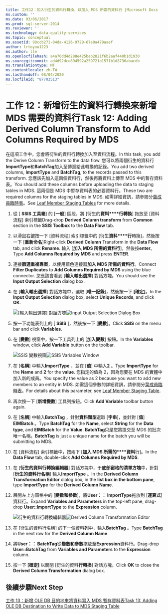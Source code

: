 ```yaml
---
title: 工作12：加入衍生的資料行轉換，以加入 MDS 所需的資料行 |Microsoft Docs
ms.custom: ''
ms.date: 03/06/2017
ms.prod: sql-server-2014
ms.reviewer: ''
ms.technology: data-quality-services
ms.topic: conceptual
ms.assetid: 98ccb271-04da-4126-9729-67e9a479aaef
author: lrtoyou1223
ms.author: lle
ms.openlocfilehash: a4a70dd4d288e425beb2821f6b2aaf440b1d1930
ms.sourcegitcommit: ad4d92dce894592a259721a1571b1d8736abacdb
ms.translationtype: MT
ms.contentlocale: zh-TW
ms.lasthandoff: 08/04/2020
ms.locfileid: "87703513"
---
```

# <a name="task-12-adding-derived-column-transform-to-add-columns-required-by-mds"></a><span data-ttu-id="1c5be-102">工作 12：新增衍生的資料行轉換來新增 MDS 需要的資料行</span><span class="sxs-lookup"><span data-stu-id="1c5be-102">Task 12: Adding Derived Column Transform to Add Columns Required by MDS</span></span>
  <span data-ttu-id="1c5be-103">在這項工作中，您會將衍生的資料行轉換加入至資料流程。</span><span class="sxs-lookup"><span data-stu-id="1c5be-103">In this task, you add the Derive Column Transform to the data flow.</span></span> <span data-ttu-id="1c5be-104">您可以將兩個衍生的資料行**ImportType**和**BatchTag**加入至傳遞給此轉換的記錄。</span><span class="sxs-lookup"><span data-stu-id="1c5be-104">You add two derived columns, **ImportType** and **BatchTag**, to the records passed to this transform.</span></span> <span data-ttu-id="1c5be-105">您應該先加入這兩個資料行，然後再將資料上傳至 MDS 中的暫存資料表。</span><span class="sxs-lookup"><span data-stu-id="1c5be-105">You should add these columns before uploading the data to staging tables in MDS.</span></span> <span data-ttu-id="1c5be-106">這兩個是 MDS 中暫存資料表的必要資料行。</span><span class="sxs-lookup"><span data-stu-id="1c5be-106">These two are required columns for the staging tables in MDS.</span></span> <span data-ttu-id="1c5be-107">如需詳細資訊，請參閱分[葉成員臨時表](../master-data-services/leaf-member-staging-table-master-data-services.md)。</span><span class="sxs-lookup"><span data-stu-id="1c5be-107">See [Leaf Member Staging Tables](../master-data-services/leaf-member-staging-table-master-data-services.md) for more details.</span></span>  
  
1.  <span data-ttu-id="1c5be-108">從 [ **SSIS 工具箱**] 的 [**一般**] 區段，將 [衍生的**資料\*\*\*\*行轉換**] 拖放至 [資料流程] 索引標籤</span><span class="sxs-lookup"><span data-stu-id="1c5be-108">Drag-drop **Derived Column transform** from **Common** section in the **SSIS Toolbox** to the **Data Flow** tab.</span></span>  
  
2.  <span data-ttu-id="1c5be-109">以滑鼠右鍵按一下 [資料流程] 索引標籤中的 [衍生**資料\*\*\*\*行**轉換]，然後按一下 [**重新命名**]</span><span class="sxs-lookup"><span data-stu-id="1c5be-109">Right-click **Derived Column** Transform in the **Data Flow** tab, and click **Rename**.</span></span> <span data-ttu-id="1c5be-110">輸入 [**加入 MDS 所需的資料行**]，然後按**enter**。</span><span class="sxs-lookup"><span data-stu-id="1c5be-110">Type **Add Columns Required by MDS** and press **ENTER**.</span></span>  
  
3.  <span data-ttu-id="1c5be-111">連接**篩選重複專案**，以使用藍色連接器**加入 MDS 所需的資料行**。</span><span class="sxs-lookup"><span data-stu-id="1c5be-111">Connect **Filter Duplicates** to **Add Columns Required by MDS** using the blue connector.</span></span> <span data-ttu-id="1c5be-112">您應該會看到 [**輸入輸出選擇**] 對話方塊。</span><span class="sxs-lookup"><span data-stu-id="1c5be-112">You should see the **Input Output Selection** dialog box.</span></span>  
  
4.  <span data-ttu-id="1c5be-113">在 [**輸入輸出選擇**] 對話方塊中，選取 [**唯一記錄**]，然後按一下 **[確定]**。</span><span class="sxs-lookup"><span data-stu-id="1c5be-113">In the **Input Output Selection** dialog box, select **Unique Records**, and click **OK**.</span></span>  
  
     <span data-ttu-id="1c5be-114">![[輸入輸出選擇] 對話方塊](../../2014/tutorials/media/et-addingdcttoaddcolumnsrequiredbymds-01.jpg "[輸入輸出選擇] 對話方塊")</span><span class="sxs-lookup"><span data-stu-id="1c5be-114">![Input Output Selection Dialog Box](../../2014/tutorials/media/et-addingdcttoaddcolumnsrequiredbymds-01.jpg "Input Output Selection Dialog Box")</span></span>  
  
5.  <span data-ttu-id="1c5be-115">按一下功能表列上的 [ **SSIS** ]，然後按一下 [**變數**]。</span><span class="sxs-lookup"><span data-stu-id="1c5be-115">Click **SSIS** on the menu bar and click **Variables**.</span></span>  
  
6.  <span data-ttu-id="1c5be-116">在 [**變數**] 視窗中，按一下工具列上的 [**加入變數**] 按鈕。</span><span class="sxs-lookup"><span data-stu-id="1c5be-116">In the **Variables** window, click **Add Variable** button on the toolbar.</span></span>  
  
     <span data-ttu-id="1c5be-117">![SSIS 變數視窗](../../2014/tutorials/media/et-addingdcttoaddcolumnsrequiredbymds-02.jpg "SSIS 變數視窗")</span><span class="sxs-lookup"><span data-stu-id="1c5be-117">![SSIS Variables Window](../../2014/tutorials/media/et-addingdcttoaddcolumnsrequiredbymds-02.jpg "SSIS Variables Window")</span></span>  
  
7.  <span data-ttu-id="1c5be-118">在 [**名稱**] 中輸入**ImportType** ，並在 [**值**] 中輸入**2** 。</span><span class="sxs-lookup"><span data-stu-id="1c5be-118">Type **ImportType** for the **Name** and **2** for the **value**.</span></span> <span data-ttu-id="1c5be-119">您指定的值為 2，因為您要在 MDS 的實體中加入新的成員。</span><span class="sxs-lookup"><span data-stu-id="1c5be-119">You specify the value as 2 because you want to add new members to an entity in MDS.</span></span> <span data-ttu-id="1c5be-120">如需這個參數的詳細資訊，請參閱分[葉成員臨時表](../master-data-services/leaf-member-staging-table-master-data-services.md)。</span><span class="sxs-lookup"><span data-stu-id="1c5be-120">For details about this parameter, see [Leaf Member Staging Table](../master-data-services/leaf-member-staging-table-master-data-services.md).</span></span>  
  
8.  <span data-ttu-id="1c5be-121">再次按一下 [**新增變數**] 工具列按鈕。</span><span class="sxs-lookup"><span data-stu-id="1c5be-121">Click **Add Variable** toolbar button again.</span></span>  
  
9. <span data-ttu-id="1c5be-122">在 [**名稱**] 中輸入**BatchTag** ，針對**資料類型**選取 [**字串**]，並針對 [**值**] **EIMBatch** 。</span><span class="sxs-lookup"><span data-stu-id="1c5be-122">Type **BatchTag** for the **Name**, select **String** for the **Data type**, and **EIMBatch** for the **Value**.</span></span> <span data-ttu-id="1c5be-123">**BatchTag**只是您將提交至 MDS 的批次唯一名稱。</span><span class="sxs-lookup"><span data-stu-id="1c5be-123">**BatchTag** is just a unique name for the batch you will be submitting to MDS.</span></span>  
  
10. <span data-ttu-id="1c5be-124">在 [資料流程] 索引標籤中，按兩下 [**加入 MDS 所需的\*\*\*\*資料**行]。</span><span class="sxs-lookup"><span data-stu-id="1c5be-124">In the **Data Flow** tab, double-click **Add Columns Required by MDS**.</span></span>  
  
11. <span data-ttu-id="1c5be-125">在 [**衍生的資料行轉換編輯器**] 對話方塊中，于**底部窗格的清單方塊**中，針對 [**衍生的資料行名稱**] 輸入**ImportType** 。</span><span class="sxs-lookup"><span data-stu-id="1c5be-125">In the **Derived Column Transformation Editor** dialog box, in the **list box in the bottom pane**, type **ImportType** for the **Derived Column Name**.</span></span>  
  
12. <span data-ttu-id="1c5be-126">展開左上方窗格中的 [**變數和參數**]，將**User：： ImportType**拖放到 [**運算式**] 資料行。</span><span class="sxs-lookup"><span data-stu-id="1c5be-126">Expand **Variables and Parameters** in the top-left pane, drag-drop **User::ImportType** to the **Expression** column.</span></span>  
  
     <span data-ttu-id="1c5be-127">![衍生的資料行轉換編輯器](../../2014/tutorials/media/et-addingdcttoaddcolumnsrequiredbymds-03.jpg "衍生的資料行轉換編輯器")</span><span class="sxs-lookup"><span data-stu-id="1c5be-127">![Derived Column Transformation Editor](../../2014/tutorials/media/et-addingdcttoaddcolumnsrequiredbymds-03.jpg "Derived Column Transformation Editor")</span></span>  
  
13. <span data-ttu-id="1c5be-128">在 [衍生的資料行名稱] 的下一個資料**列**中，輸入**BatchTag** 。</span><span class="sxs-lookup"><span data-stu-id="1c5be-128">Type **BatchTag** in the next row for the **Derived Column Name**.</span></span>  
  
14. <span data-ttu-id="1c5be-129">將**User：： BatchTag**從**變數和參數**拖放至**Expression**資料行。</span><span class="sxs-lookup"><span data-stu-id="1c5be-129">Drag-drop **User::BatchTag** from **Variables and Parameters** to the **Expression** column.</span></span>  
  
15. <span data-ttu-id="1c5be-130">按一下 **[確定]** 以關閉 [衍生的資料**行轉換**] 對話方塊。</span><span class="sxs-lookup"><span data-stu-id="1c5be-130">Click **OK** to close the **Derived Column Transformation** dialog box.</span></span>  
  
## <a name="next-step"></a><span data-ttu-id="1c5be-131">後續步驟</span><span class="sxs-lookup"><span data-stu-id="1c5be-131">Next Step</span></span>  
 [<span data-ttu-id="1c5be-132">工作 13：新增 OLE DB 目的地來將資料寫入 MDS 暫存資料表</span><span class="sxs-lookup"><span data-stu-id="1c5be-132">Task 13: Adding OLE DB Destination to Write Data to MDS Staging Table</span></span>](../../2014/tutorials/task-13-adding-ole-db-destination-to-write-data-to-mds-staging-table.md)  
  
  
